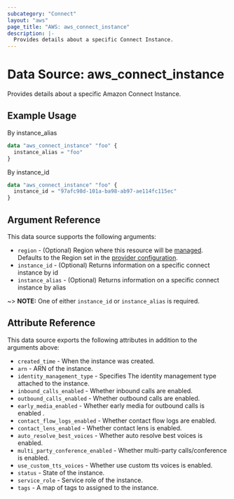 ```yaml
---
subcategory: "Connect"
layout: "aws"
page_title: "AWS: aws_connect_instance"
description: |-
  Provides details about a specific Connect Instance.
---
```


# Data Source: aws_connect_instance

Provides details about a specific Amazon Connect Instance.

## Example Usage

By instance_alias

```terraform
data "aws_connect_instance" "foo" {
  instance_alias = "foo"
}
```

By instance_id

```terraform
data "aws_connect_instance" "foo" {
  instance_id = "97afc98d-101a-ba98-ab97-ae114fc115ec"
}
```

## Argument Reference

This data source supports the following arguments:

* `region` - (Optional) Region where this resource will be [managed](https://docs.aws.amazon.com/general/latest/gr/rande.html#regional-endpoints). Defaults to the Region set in the [provider configuration](https://registry.terraform.io/providers/hashicorp/aws/latest/docs#aws-configuration-reference).
* `instance_id` - (Optional) Returns information on a specific connect instance by id
* `instance_alias` - (Optional) Returns information on a specific connect instance by alias

~> **NOTE:** One of either `instance_id` or `instance_alias` is required.

## Attribute Reference

This data source exports the following attributes in addition to the arguments above:

* `created_time` - When the instance was created.
* `arn` - ARN of the instance.
* `identity_management_type` - Specifies The identity management type attached to the instance.
* `inbound_calls_enabled` - Whether inbound calls are enabled.
* `outbound_calls_enabled` - Whether outbound calls are enabled.
* `early_media_enabled` - Whether early media for outbound calls is enabled .
* `contact_flow_logs_enabled` - Whether contact flow logs are enabled.
* `contact_lens_enabled` - Whether contact lens is enabled.
* `auto_resolve_best_voices` - Whether auto resolve best voices is enabled.
* `multi_party_conference_enabled` - Whether multi-party calls/conference is enabled.
* `use_custom_tts_voices` - Whether use custom tts voices is enabled.
* `status` - State of the instance.
* `service_role` - Service role of the instance.
* `tags` - A map of tags to assigned to the instance.
